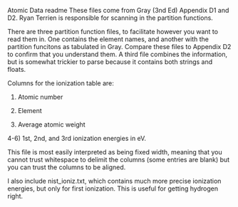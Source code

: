 Atomic Data readme
These files come from Gray (3nd Ed) Appendix D1 and D2.  Ryan Terrien is responsible for scanning in the partition functions. 

There are three partition function files, to facilitate however you want to read them in.  One contains the element names, and another with the partition funcitons as tabulated in Gray.  Compare these files to Appendix D2 to confirm that you understand them.  A third file combines the information, but is somewhat trickier to parse because it contains both strings and floats.

Columns for the ionization table are:

1) Atomic number

2) Element

3) Average atomic weight

4-6) 1st, 2nd, and 3rd ionization energies in eV.

This file is most easily interpreted as being fixed width, meaning that you cannot trust whitespace to delimit the columns (some entries are blank) but you can trust the columns to be aligned.  

I also include nist_ioniz.txt, which contains much more precise ionization energies, but only for first ionization.  This is useful for getting hydrogen right.